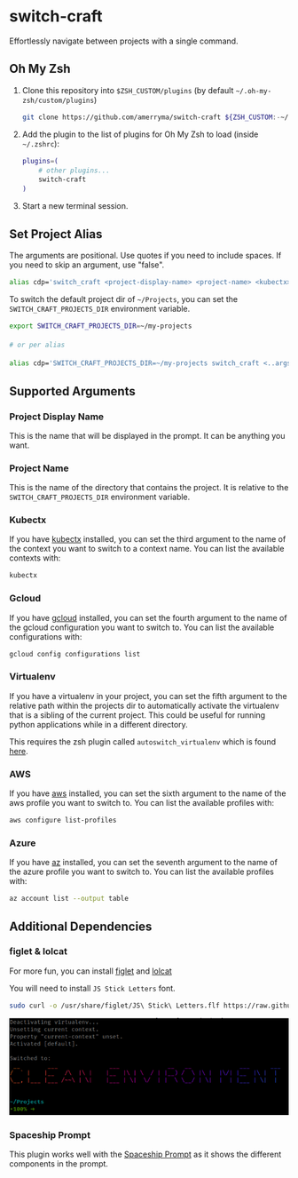 # switch-craft

Effortlessly navigate between projects with a single command.

## Oh My Zsh

1. Clone this repository into `$ZSH_CUSTOM/plugins` (by default `~/.oh-my-zsh/custom/plugins`)

    ```sh
    git clone https://github.com/amerryma/switch-craft ${ZSH_CUSTOM:-~/.oh-my-zsh/custom}/plugins/switch-craft
    ```

2. Add the plugin to the list of plugins for Oh My Zsh to load (inside `~/.zshrc`):

    ```sh
    plugins=( 
        # other plugins...
        switch-craft
    )
    ```

3. Start a new terminal session.

## Set Project Alias

The arguments are positional. Use quotes if you need to include spaces. If you need
to skip an argument, use "false".

```sh
alias cdp='switch_craft <project-display-name> <project-name> <kubectx> <gcloud> <enable-venv> <aws> <azure>'
```

To switch the default project dir of `~/Projects`, you can set the `SWITCH_CRAFT_PROJECTS_DIR` environment variable.

```sh
export SWITCH_CRAFT_PROJECTS_DIR=~/my-projects

# or per alias

alias cdp='SWITCH_CRAFT_PROJECTS_DIR=~/my-projects switch_craft <..args>'
```

## Supported Arguments

### Project Display Name

This is the name that will be displayed in the prompt. It can be anything you want.

### Project Name

This is the name of the directory that contains the project. It is relative to the `SWITCH_CRAFT_PROJECTS_DIR`
environment variable.

### Kubectx

If you have [kubectx](https://github.com/ahmetb/kubectx/) installed, you can set the third argument to the name of the
context you want to switch to a context name. You can list the available contexts with:

```sh
kubectx
```

### Gcloud

If you have [gcloud](https://cloud.google.com/sdk/gcloud) installed, you can set the fourth argument to the name of the
gcloud configuration you want to switch to. You can list the available configurations with:

```sh
gcloud config configurations list
```

### Virtualenv

If you have a virtualenv in your project, you can set the fifth argument to the relative path within the projects dir to
automatically activate the virtualenv that is a sibling of the current project. This could be useful for running python
applications while in a different directory.

This requires the zsh plugin called `autoswitch_virtualenv` which is
found [here](https://github.com/MichaelAquilina/zsh-autoswitch-virtualenv).

### AWS

If you have [aws](https://aws.amazon.com/cli/) installed, you can set the sixth argument to the name of the aws profile
you want to switch to. You can list the available profiles with:

```sh
aws configure list-profiles
```

### Azure

If you have [az](https://learn.microsoft.com/en-us/cli/azure/) installed, you can set the seventh argument to the name
of the azure profile you want to switch to. You can list the available profiles with:

```sh
az account list --output table
```

## Additional Dependencies

### figlet & lolcat

For more fun, you can install [figlet](http://www.figlet.org/) and [lolcat](https://github.com/busyloop/lolcat)

You will need to install `JS Stick Letters` font.

```sh
sudo curl -o /usr/share/figlet/JS\ Stick\ Letters.flf https://raw.githubusercontent.com/xero/figlet-fonts/master/JS%20Stick%20Letters.flf
```

![clean](img/clean.png)

### Spaceship Prompt

This plugin works well with the [Spaceship Prompt](https://github.com/spaceship-prompt/spaceship-prompt)
as it shows the different components in the prompt.
